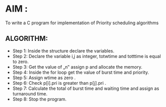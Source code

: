 # AIM : 
To write a C program for implementation of Priority scheduling algorithms

## ALGORITHM:
- Step 1: Inside the structure declare the variables.
- Step 2: Declare the variable i,j as integer, totwtime and totttime is equal to zero.
- Step 3: Get the value of „n‟ assign p and allocate the memory.
- Step 4: Inside the for loop get the value of burst time and priority.
- Step 5: Assign wtime as zero .
- Step 6: Check p[i].pri is greater than p[j].pri .
- Step 7: Calculate the total of burst time and waiting time and assign as turnaround time.
- Step 8: Stop the program.

